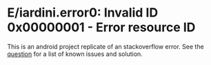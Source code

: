 E/iardini.error0: Invalid ID 0x00000001 - Error resource ID
=======

This is an android project replicate of an stackoverflow error. 
See the [question](https://stackoverflow.com/questions/64714292/e-myapp-invalid-id-0x00000002-error-resource-id) for a list of known issues and solution. 

